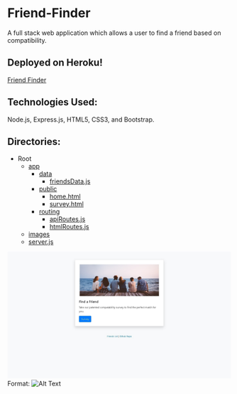 # Friend-Finder
A full stack web application which allows a user to find a friend based on compatibility.

## Deployed on Heroku!
[Friend Finder](https://friend-finder064.herokuapp.com/)

## Technologies Used:
Node.js, Express.js, HTML5, CSS3, and Bootstrap.

## Directories:
* Root
    * [app](./app/)
        * [data](./app/data/)
            * [friendsData.js](./app/data/friendsData.js)
        * [public](./app/public/)
            * [home.html](./app/public/home.html)
            * [survey.html](./app/public/survey.html)
        * [routing](./app/routing/)
            * [apiRoutes.js](./app/routing/apiRoutes.js)
            * [htmlRoutes.js](./app/routing/htmlRoutes.js)
    * [images](./images/)
    * [server.js](./server.js)

![screenShot](/images/screenShot.jpg)
Format: ![Alt Text](https://friend-finder064.herokuapp.com/)